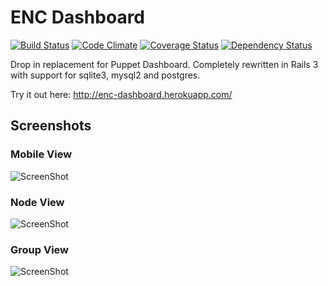 # ENC Dashboard

[![Build Status](https://travis-ci.org/jbussdieker/ruby-enc.png?branch=master)](https://travis-ci.org/jbussdieker/ruby-enc)
[![Code Climate](https://codeclimate.com/github/jbussdieker/ruby-enc.png)](https://codeclimate.com/github/jbussdieker/ruby-enc)
[![Coverage Status](https://coveralls.io/repos/jbussdieker/ruby-enc/badge.png)](https://coveralls.io/r/jbussdieker/ruby-enc)
[![Dependency Status](https://gemnasium.com/jbussdieker/ruby-enc.svg)](https://gemnasium.com/jbussdieker/ruby-enc)

Drop in replacement for Puppet Dashboard. Completely rewritten in Rails 3 with support for sqlite3, mysql2 and postgres.

Try it out here: http://enc-dashboard.herokuapp.com/

## Screenshots

### Mobile View

![ScreenShot](https://raw.github.com/jbussdieker/ruby-enc/master/doc/mobile.png)

### Node View

![ScreenShot](https://raw.github.com/jbussdieker/ruby-enc/master/doc/node_view.png)

### Group View

![ScreenShot](https://raw.github.com/jbussdieker/ruby-enc/master/doc/group_view.png)
